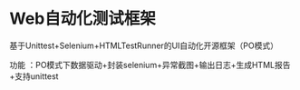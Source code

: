 # Web自动化测试框架

基于Unittest+Selenium+HTMLTestRunner的UI自动化开源框架（PO模式）

功能 ：PO模式下数据驱动+封装selenium+异常截图+输出日志+生成HTML报告+支持unittest